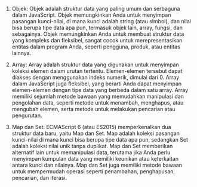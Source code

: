 1. Objek: Objek adalah struktur data yang paling umum dan serbaguna dalam JavaScript. Objek memungkinkan Anda untuk menyimpan pasangan kunci-nilai, di mana kunci adalah string (atau simbol), dan nilai bisa berupa tipe data apa pun, termasuk objek lain, array, fungsi, dan sebagainya. Objek memungkinkan Anda untuk membuat struktur data yang kompleks dan fleksibel, sangat cocok untuk merepresentasikan entitas dalam program Anda, seperti pengguna, produk, atau entitas lainnya.

2. Array: Array adalah struktur data yang digunakan untuk menyimpan koleksi elemen dalam urutan tertentu. Elemen-elemen tersebut dapat diakses dengan menggunakan indeks numerik, dimulai dari 0. Array dalam JavaScript juga fleksibel, yang berarti Anda dapat menyimpan elemen-elemen dengan tipe data yang berbeda dalam satu array. Array memiliki sejumlah metode bawaan yang memudahkan manipulasi dan pengolahan data, seperti metode untuk menambah, menghapus, atau mengubah elemen, serta metode untuk melakukan pencarian atau pengurutan.

3. Map dan Set: ECMAScript 6 (atau ES2015) memperkenalkan dua struktur data baru, yaitu Map dan Set. Map adalah koleksi pasangan kunci-nilai di mana kunci bisa berupa tipe data apa pun, sedangkan Set adalah koleksi nilai unik tanpa duplikat. Map dan Set memberikan alternatif lain untuk memanipulasi data, terutama jika Anda perlu menyimpan kumpulan data yang memiliki keunikan atau keterkaitan antara kunci dan nilainya. Map dan Set juga memiliki metode bawaan untuk mempermudah operasi seperti penambahan, penghapusan, pencarian, dan iterasi.
